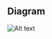 

## Diagram
![Alt text](https://s3.ap-southeast-1.amazonaws.com/upload.nasir.id/contents/github/terraform-aws-diagram-2.png "Diagram")
